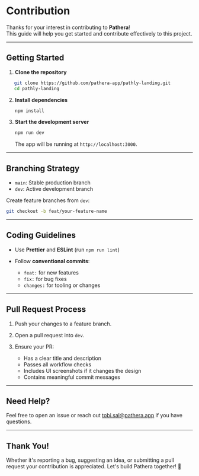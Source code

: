 
# Contribution

Thanks for your interest in contributing to **Pathera**!  
This guide will help you get started and contribute effectively to this project.

---

## Getting Started

1. **Clone the repository**
   
```bash
   git clone https://github.com/pathera-app/pathly-landing.git
   cd pathly-landing
````

2. **Install dependencies**

   ```bash
   npm install
   ```

3. **Start the development server**

   ```bash
   npm run dev
   ```

   The app will be running at `http://localhost:3000`.

---

## Branching Strategy

* `main`: Stable production branch
* `dev`: Active development branch

Create feature branches from `dev`:

```bash
git checkout -b feat/your-feature-name
```

---

## Coding Guidelines

* Use **Prettier** and **ESLint** (run `npm run lint`)
* Follow **conventional commits**:

  * `feat:` for new features
  * `fix:` for bug fixes
  * `changes:` for tooling or changes

---

## Pull Request Process

1. Push your changes to a feature branch.
2. Open a pull request into `dev`.
3. Ensure your PR:

   * Has a clear title and description
   * Passes all workflow checks
   * Includes UI screenshots if it changes the design
   * Contains meaningful commit messages

---

## Need Help?

Feel free to open an issue or reach out tobi.sal@pathera.app if you have questions.

---

## Thank You!

Whether it's reporting a bug, suggesting an idea, or submitting a pull request your contribution is appreciated. Let's build Pathera together! 🚀


